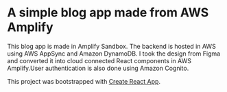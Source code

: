 # A simple blog app made from AWS Amplify 

This blog app is made in Amplify Sandbox. The backend is hosted in AWS using AWS AppSync and Amazon DynamoDB. I took the design from Figma and converted it into cloud connected React components in AWS Amplify.User authentication is also done using Amazon Cognito.

This project was bootstrapped with [Create React App](https://github.com/facebook/create-react-app).


